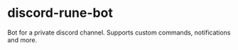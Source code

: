# discord-rune-bot

Bot for a private discord channel.
Supports custom commands, notifications and more.
